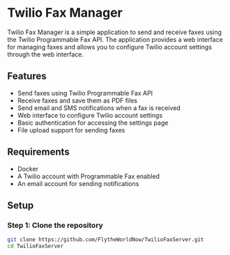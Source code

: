 # Twilio Fax Manager

Twilio Fax Manager is a simple application to send and receive faxes using the Twilio Programmable Fax API. The application provides a web interface for managing faxes and allows you to configure Twilio account settings through the web interface.

## Features

- Send faxes using Twilio Programmable Fax API
- Receive faxes and save them as PDF files
- Send email and SMS notifications when a fax is received
- Web interface to configure Twilio account settings
- Basic authentication for accessing the settings page
- File upload support for sending faxes

## Requirements

- Docker
- A Twilio account with Programmable Fax enabled
- An email account for sending notifications

## Setup

### Step 1: Clone the repository

```sh
git clone https://github.com/FlytheWorldNow/TwilioFaxServer.git
cd TwilioFaxServer
